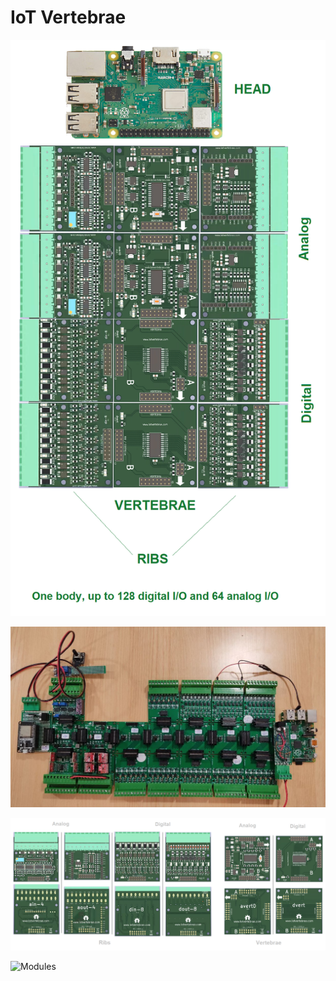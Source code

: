 # IoT Vertebrae 

![Aspect](img/iotvertebrae00.png)

![Aspect](img/iotvertebrae01.jpg)

![Modules](img/panel.png)

![Modules](img/iotv_v2.png)

